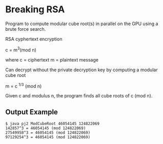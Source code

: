 # Breaking RSA

Program to compute modular cube root(s) in parallel on the GPU using a brute force search.

RSA cyphertext encryption


c = m<sup>3</sup>(mod n)

where c = ciphertext
m = plaintext message


Can decrypt without the private decryption key by computing a modular cube root

m = c <sup>1/3</sup> (mod n)

Given c and modulus n, the program finds all cube roots of c (mod n).

## Output Example

```
$ java pj2 ModCubeRoot 46054145 124822069
142857^3 = 46054145 (mod 124822069)
27549958^3 = 46054145 (mod 124822069)
97129254^3 = 46054145 (mod 124822069)
```
